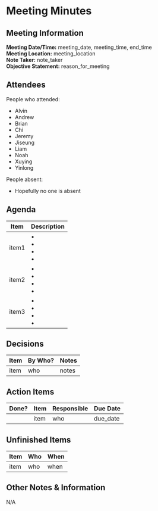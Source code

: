 # Meeting Minutes
## Meeting Information
**Meeting Date/Time:** meeting_date, meeting_time, end_time   
**Meeting Location:** meeting_location   
**Note Taker:** note_taker  
**Objective Statement:** reason_for_meeting  

## Attendees
People who attended:
- Alvin
- Andrew
- Brian
- Chi
- Jeremy
- Jiseung
- Liam
- Noah
- Xuying
- Yinlong

People absent:
- Hopefully no one is absent

## Agenda

| Item  | Description         |
|-------|---------------------|
| item1 | • <br>• <br>• <br>• |
| item2 | • <br>• <br>• <br>• |
| item3 | • <br>• <br>• <br>• |

## Decisions
 | Item | By Who? | Notes |
|------|---------|-------|
 | item | who     | notes |

## Action Items
| Done? | Item | Responsible | Due Date |
|-------|------|-------------|----------|
|       | item | who         | due_date |

## Unfinished Items
| Item | Who | When |
|------|-----|------|
| item | who | when |

## Other Notes & Information
N/A